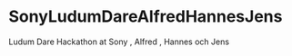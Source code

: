SonyLudumDareAlfredHannesJens
=============================

Ludum Dare Hackathon at Sony , Alfred , Hannes och Jens
